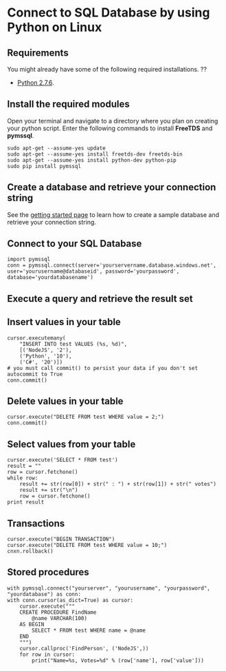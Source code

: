 <properties 
	pageTitle="Connect to SQL Database by using NodeJS with msnodesql on Windows" 
	description="Give a code sample you can use to connect to Azure SQL Database."
	services="sql-database" 
	documentationCenter="" 
	authors="meet-bhagdev" 
	manager="jeffreyg" 
	editor=""/>


<tags 
	ms.service="sql-database" 
	ms.workload="sql-database" 
	ms.tgt_pltfrm="na" 
	ms.devlang="python" 
	ms.topic="article" 
	ms.date="04/13/2015" 
	ms.author="mebha"/>


# Connect to SQL Database by using Python on Linux


## Requirements


You might already have some of the following required installations. ??


- [Python 2.7.6](https://www.python.org/download/releases/2.7.6/).


## Install the required modules
Open your terminal and navigate to a directory where you plan on creating your python script. Enter the following commands to install **FreeTDS** and **pymssql**.

	sudo apt-get --assume-yes update  
	sudo apt-get --assume-yes install freetds-dev freetds-bin
	sudo apt-get --assume-yes install python-dev python-pip
	sudo pip install pymssql

 
## Create a database and retrieve your connection string
 
See the [getting started page](http://example.com/) to learn how to create a sample database and retrieve your connection string. 
 

## Connect to your SQL Database



	import pymssql
	conn = pymssql.connect(server='yourservername.database.windows.net', user='yourusername@databaseid', password='yourpassword', database='yourdatabasename')
	



## Execute a query and retrieve the result set



## Insert values in your table


	cursor.executemany(
		"INSERT INTO test VALUES (%s, %d)",
    	[('NodeJS', '2'),
     	('Python', '10'),
     	('C#', '20')])
	# you must call commit() to persist your data if you don't set autocommit to True
	conn.commit()



## Delete values in your table


	cursor.execute("DELETE FROM test WHERE value = 2;")
	conn.commit()


## Select values from your table


	cursor.execute('SELECT * FROM test')
    result = ""
    row = cursor.fetchone()
    while row:
        result += str(row[0]) + str(" : ") + str(row[1]) + str(" votes")
        result += str("\n")
        row = cursor.fetchone()
    print result



## Transactions


	cursor.execute("BEGIN TRANSACTION")
	cursor.execute("DELETE FROM test WHERE value = 10;")
	cnxn.rollback()

## Stored procedures


	with pymssql.connect("yourserver", "yourusername", "yourpassword", "yourdatabase") as conn:
    with conn.cursor(as_dict=True) as cursor:
        cursor.execute("""
        CREATE PROCEDURE FindName
            @name VARCHAR(100)
        AS BEGIN
            SELECT * FROM test WHERE name = @name
        END
        """)
        cursor.callproc('FindPerson', ('NodeJS',))
        for row in cursor:
            print("Name=%s, Votes=%d" % (row['name'], row['value']))

